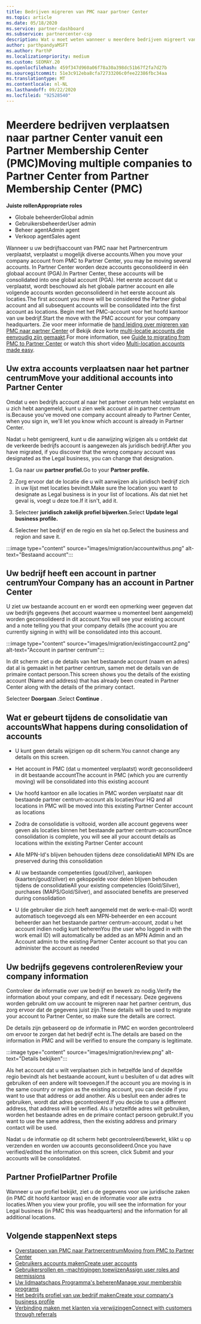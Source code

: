 ```yaml
---
title: Bedrijven migreren van PMC naar partner Center
ms.topic: article
ms.date: 05/18/2020
ms.service: partner-dashboard
ms.subservice: partnercenter-csp
description: Wat u moet weten wanneer u meerdere bedrijven migreert van het Partner Membership Center (PMC) naar het partner centrum en consolideert u deze in een algemeen partner account.
author: parthpandyaMSFT
ms.author: ParthP
ms.localizationpriority: medium
ms.custom: SEOMAY.20
ms.openlocfilehash: 459f347d960a06f78a30a398dc51b67f2fa7d27b
ms.sourcegitcommit: 51e3c912eba8cfa72733206c0fee22386fbc34aa
ms.translationtype: MT
ms.contentlocale: nl-NL
ms.lasthandoff: 09/22/2020
ms.locfileid: "92528540"
---
```

# <a name="moving-multiple-companies-to-partner-center-from-partner-membership-center-pmc"></a><span data-ttu-id="e9d09-103">Meerdere bedrijven verplaatsen naar partner Center vanuit een Partner Membership Center (PMC)</span><span class="sxs-lookup"><span data-stu-id="e9d09-103">Moving multiple companies to Partner Center from Partner Membership Center (PMC)</span></span>

<span data-ttu-id="e9d09-104">**Juiste rollen**</span><span class="sxs-lookup"><span data-stu-id="e9d09-104">**Appropriate roles**</span></span>

- <span data-ttu-id="e9d09-105">Globale beheerder</span><span class="sxs-lookup"><span data-stu-id="e9d09-105">Global admin</span></span>
- <span data-ttu-id="e9d09-106">Gebruikersbeheerder</span><span class="sxs-lookup"><span data-stu-id="e9d09-106">User admin</span></span>
- <span data-ttu-id="e9d09-107">Beheer agent</span><span class="sxs-lookup"><span data-stu-id="e9d09-107">Admin agent</span></span>
- <span data-ttu-id="e9d09-108">Verkoop agent</span><span class="sxs-lookup"><span data-stu-id="e9d09-108">Sales agent</span></span>

<span data-ttu-id="e9d09-109">Wanneer u uw bedrijfsaccount van PMC naar het Partnercentrum verplaatst, verplaatst u mogelijk diverse accounts.</span><span class="sxs-lookup"><span data-stu-id="e9d09-109">When you move your company account from PMC to Partner Center, you may be moving several accounts.</span></span> <span data-ttu-id="e9d09-110">In Partner Center worden deze accounts geconsolideerd in één globaal account (PGA).</span><span class="sxs-lookup"><span data-stu-id="e9d09-110">In Partner Center, these accounts will be consolidated into one global account (PGA).</span></span> <span data-ttu-id="e9d09-111">Het eerste account dat u verplaatst, wordt beschouwd als het globale partner account en alle volgende accounts worden geconsolideerd in het eerste account als locaties.</span><span class="sxs-lookup"><span data-stu-id="e9d09-111">The first account you move will be considered the Partner global account and all subsequent accounts will be consolidated into the first account as locations.</span></span> <span data-ttu-id="e9d09-112">Begin met het PMC-account voor het hoofd kantoor van uw bedrijf.</span><span class="sxs-lookup"><span data-stu-id="e9d09-112">Start the move with the PMC account for your company headquarters.</span></span> <span data-ttu-id="e9d09-113">Zie voor meer informatie de [hand leiding over migreren van PMC naar partner Center](guide-to-migration.md) of Bekijk deze korte [multi-locatie accounts die eenvoudig zijn gemaakt](https://vimeo.com/290335248).</span><span class="sxs-lookup"><span data-stu-id="e9d09-113">For more information, see [Guide to migrating from PMC to Partner Center](guide-to-migration.md) or watch this short video [Multi-location accounts made easy](https://vimeo.com/290335248).</span></span>

## <a name="move-your-additional-accounts-into-partner-center"></a><span data-ttu-id="e9d09-114">Uw extra accounts verplaatsen naar het partner centrum</span><span class="sxs-lookup"><span data-stu-id="e9d09-114">Move your additional accounts into Partner Center</span></span>

<span data-ttu-id="e9d09-115">Omdat u een bedrijfs account al naar het partner centrum hebt verplaatst en u zich hebt aangemeld, kunt u zien welk account al in partner centrum is.</span><span class="sxs-lookup"><span data-stu-id="e9d09-115">Because you've moved one company account already to Partner Center, when you sign in, we'll let you know which account is already in Partner Center.</span></span>

<span data-ttu-id="e9d09-116">Nadat u hebt gemigreerd, kunt u die aanwijzing wijzigen als u ontdekt dat de verkeerde bedrijfs account is aangewezen als juridisch bedrijf.</span><span class="sxs-lookup"><span data-stu-id="e9d09-116">After you have migrated, if you discover that the wrong company account was designated as the Legal business, you can change that designation.</span></span>

1. <span data-ttu-id="e9d09-117">Ga naar uw **partner profiel.**</span><span class="sxs-lookup"><span data-stu-id="e9d09-117">Go to your **Partner profile.**</span></span>

2. <span data-ttu-id="e9d09-118">Zorg ervoor dat de locatie die u wilt aanwijzen als juridisch bedrijf zich in uw lijst met locaties bevindt.</span><span class="sxs-lookup"><span data-stu-id="e9d09-118">Make sure the location you want to designate as Legal business is in your list of locations.</span></span> <span data-ttu-id="e9d09-119">Als dat niet het geval is, voegt u deze toe.</span><span class="sxs-lookup"><span data-stu-id="e9d09-119">If it isn't, add it.</span></span>

3. <span data-ttu-id="e9d09-120">Selecteer **juridisch zakelijk profiel bijwerken.**</span><span class="sxs-lookup"><span data-stu-id="e9d09-120">Select **Update legal business profile.**</span></span>

4. <span data-ttu-id="e9d09-121">Selecteer het bedrijf en de regio en sla het op.</span><span class="sxs-lookup"><span data-stu-id="e9d09-121">Select the business and region and save it.</span></span>

:::image type="content" source="images/migration/accountwithus.png" alt-text="Bestaand account":::

## <a name="your-company-has-an-account-in-partner-center"></a><span data-ttu-id="e9d09-123">Uw bedrijf heeft een account in partner centrum</span><span class="sxs-lookup"><span data-stu-id="e9d09-123">Your Company has an account in Partner Center</span></span>

<span data-ttu-id="e9d09-124">U ziet uw bestaande account en er wordt een opmerking weer gegeven dat uw bedrijfs gegevens (het account waarmee u momenteel bent aangemeld) worden geconsolideerd in dit account.</span><span class="sxs-lookup"><span data-stu-id="e9d09-124">You will see your existing account and a note telling you that your company details (the account you are currently signing in with) will be consolidated into this account.</span></span>

:::image type="content" source="images/migration/existingaccount2.png" alt-text="Account in partner centrum":::

<span data-ttu-id="e9d09-126">In dit scherm ziet u de details van het bestaande account (naam en adres) dat al is gemaakt in het partner centrum, samen met de details van de primaire contact persoon.</span><span class="sxs-lookup"><span data-stu-id="e9d09-126">This screen shows you the details of the existing account (Name and address) that has already been created in Partner Center along with the details of the primary contact.</span></span>

<span data-ttu-id="e9d09-127">Selecteer **Doorgaan** .</span><span class="sxs-lookup"><span data-stu-id="e9d09-127">Select **Continue** .</span></span>

## <a name="what-happens-during-consolidation-of-accounts"></a><span data-ttu-id="e9d09-128">Wat er gebeurt tijdens de consolidatie van accounts</span><span class="sxs-lookup"><span data-stu-id="e9d09-128">What happens during consolidation of accounts</span></span>

- <span data-ttu-id="e9d09-129">U kunt geen details wijzigen op dit scherm.</span><span class="sxs-lookup"><span data-stu-id="e9d09-129">You cannot change any details on this screen.</span></span>

- <span data-ttu-id="e9d09-130">Het account in PMC (dat u momenteel verplaatst) wordt geconsolideerd in dit bestaande account</span><span class="sxs-lookup"><span data-stu-id="e9d09-130">The account in PMC (which you are currently moving) will be consolidated into this existing account</span></span>

- <span data-ttu-id="e9d09-131">Uw hoofd kantoor en alle locaties in PMC worden verplaatst naar dit bestaande partner centrum-account als locaties</span><span class="sxs-lookup"><span data-stu-id="e9d09-131">Your HQ and all locations in PMC will be moved into this existing Partner Center account as locations</span></span>

- <span data-ttu-id="e9d09-132">Zodra de consolidatie is voltooid, worden alle account gegevens weer geven als locaties binnen het bestaande partner centrum-account</span><span class="sxs-lookup"><span data-stu-id="e9d09-132">Once consolidation is complete, you will see all your account details as locations within the existing Partner Center account</span></span>

- <span data-ttu-id="e9d09-133">Alle MPN-Id's blijven behouden tijdens deze consolidatie</span><span class="sxs-lookup"><span data-stu-id="e9d09-133">All MPN IDs are preserved during this consolidation</span></span>

- <span data-ttu-id="e9d09-134">Al uw bestaande competenties (goud/zilver), aankopen (kaarten/goud/zilver) en gekoppelde voor delen blijven behouden tijdens de consolidatie</span><span class="sxs-lookup"><span data-stu-id="e9d09-134">All your existing competencies (Gold/Silver), purchases (MAPS/Gold/Silver), and associated benefits are preserved during consolidation</span></span>

- <span data-ttu-id="e9d09-135">U (de gebruiker die zich heeft aangemeld met de werk-e-mail-ID) wordt automatisch toegevoegd als een MPN-beheerder en een account beheerder aan het bestaande partner centrum-account, zodat u het account indien nodig kunt beheren</span><span class="sxs-lookup"><span data-stu-id="e9d09-135">You (the user who logged in with the work email ID) will automatically be added as an MPN Admin and an Account admin to the existing Partner Center account so that you can administer the account as needed</span></span>

## <a name="review-your-company-information"></a><span data-ttu-id="e9d09-136">Uw bedrijfs gegevens controleren</span><span class="sxs-lookup"><span data-stu-id="e9d09-136">Review your company information</span></span>

<span data-ttu-id="e9d09-137">Controleer de informatie over uw bedrijf en bewerk zo nodig.</span><span class="sxs-lookup"><span data-stu-id="e9d09-137">Verify the information about your company, and edit if necessary.</span></span>  <span data-ttu-id="e9d09-138">Deze gegevens worden gebruikt om uw account te migreren naar het partner centrum, dus zorg ervoor dat de gegevens juist zijn.</span><span class="sxs-lookup"><span data-stu-id="e9d09-138">These details will be used to migrate your account to Partner Center, so make sure the details are correct.</span></span>

<span data-ttu-id="e9d09-139">De details zijn gebaseerd op de informatie in PMC en worden gecontroleerd om ervoor te zorgen dat het bedrijf echt is.</span><span class="sxs-lookup"><span data-stu-id="e9d09-139">The details are based on the information in PMC and will be verified to ensure the company is legitimate.</span></span>


:::image type="content" source="images/migration/review.png" alt-text="Details bekijken":::

<span data-ttu-id="e9d09-141">Als het account dat u wilt verplaatsen zich in hetzelfde land of dezelfde regio bevindt als het bestaande account, kunt u besluiten of u dat adres wilt gebruiken of een andere wilt toevoegen.</span><span class="sxs-lookup"><span data-stu-id="e9d09-141">If the account you are moving is in the same country or region as the existing account, you can decide if you want to use that address or add another.</span></span> <span data-ttu-id="e9d09-142">Als u besluit een ander adres te gebruiken, wordt dat adres gecontroleerd.</span><span class="sxs-lookup"><span data-stu-id="e9d09-142">If you decide to use a different address, that address will be verified.</span></span> <span data-ttu-id="e9d09-143">Als u hetzelfde adres wilt gebruiken, worden het bestaande adres en de primaire contact persoon gebruikt.</span><span class="sxs-lookup"><span data-stu-id="e9d09-143">If you want to use the same address, then the existing address and primary contact will be used.</span></span>

<span data-ttu-id="e9d09-144">Nadat u de informatie op dit scherm hebt gecontroleerd/bewerkt, klikt u op verzenden en worden uw accounts geconsolideerd.</span><span class="sxs-lookup"><span data-stu-id="e9d09-144">Once you have verified/edited the information on this screen, click Submit and your accounts will be consolidated.</span></span>

## <a name="partner-profile"></a><span data-ttu-id="e9d09-145">Partner Profiel</span><span class="sxs-lookup"><span data-stu-id="e9d09-145">Partner Profile</span></span>

<span data-ttu-id="e9d09-146">Wanneer u uw profiel bekijkt, ziet u de gegevens voor uw juridische zaken (in PMC dit hoofd kantoor was) en de informatie voor alle extra locaties.</span><span class="sxs-lookup"><span data-stu-id="e9d09-146">When you view your profile, you will see the information for your Legal business (in PMC this was headquarters) and the information for all additional locations.</span></span>

## <a name="next-steps"></a><span data-ttu-id="e9d09-147">Volgende stappen</span><span class="sxs-lookup"><span data-stu-id="e9d09-147">Next steps</span></span>

- [<span data-ttu-id="e9d09-148">Overstappen van PMC naar Partnercentrum</span><span class="sxs-lookup"><span data-stu-id="e9d09-148">Moving from PMC to Partner Center</span></span>](move-pmc-pc-map.md)
- [<span data-ttu-id="e9d09-149">Gebruikers accounts maken</span><span class="sxs-lookup"><span data-stu-id="e9d09-149">Create user accounts</span></span>](create-user-accounts-and-set-permissions.md)
- [<span data-ttu-id="e9d09-150">Gebruikersrollen en -machtigingen toewijzen</span><span class="sxs-lookup"><span data-stu-id="e9d09-150">Assign user roles and permissions</span></span>](permissions-overview.md)
- [<span data-ttu-id="e9d09-151">Uw lidmaatschaps Programma's beheren</span><span class="sxs-lookup"><span data-stu-id="e9d09-151">Manage your membership programs</span></span>](renew-mpn-offers.md)
- [<span data-ttu-id="e9d09-152">Het bedrijfs profiel van uw bedrijf maken</span><span class="sxs-lookup"><span data-stu-id="e9d09-152">Create your company's business profile</span></span>](create-a-marketing-profile.md)
- [<span data-ttu-id="e9d09-153">Verbinding maken met klanten via verwijzingen</span><span class="sxs-lookup"><span data-stu-id="e9d09-153">Connect with customers through referrals</span></span>](manage-leads.md)
